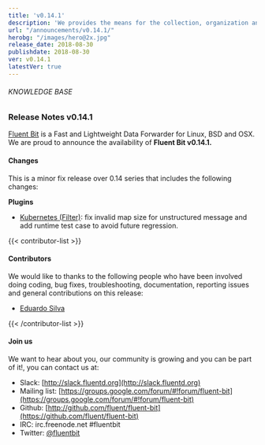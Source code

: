 ```yaml
---
title: 'v0.14.1'
description: 'We provides the means for the collection, organization and computerized retrieval of knowledgeand Lightweight Data Forwarder for Linux, BSD and OSX. We are proud to announce the availability of Fluent Bit v0.14.1.'
url: "/announcements/v0.14.1/"
herobg: "/images/hero@2x.jpg"
release_date: 2018-08-30
publishdate: 2018-08-30
ver: v0.14.1
latestVer: true
---
```



###### KNOWLEDGE BASE

### Release Notes v0.14.1

[Fluent Bit](https://fluentbit.io/) is a Fast and Lightweight Data Forwarder for Linux, BSD and OSX. We are proud to announce the availability of **Fluent Bit v0.14.1.**

#### Changes

This is a minor fix release over 0.14 series that includes the following changes:


**Plugins**

* [Kubernetes (Filter)](https://docs.fluentbit.io/manual/filter/kubernetes): fix invalid map size for unstructured message and add runtime test case to avoid future regression.


{{< contributor-list >}}

#### Contributors

We would like to thanks to the following people who have been involved doing coding, bug fixes, troubleshooting, documentation, reporting issues and general contributions on this release:

* [Eduardo Silva](https://github.com/edsiper)

{{< /contributor-list >}}

#### Join us

We want to hear about you, our community is growing and you can be part of it!, you can contact us at:

* Slack: [http://slack.fluentd.org](http://slack.fluentd.org)
* Mailing list: [https://groups.google.com/forum/#!forum/fluent-bit](https://groups.google.com/forum/#!forum/fluent-bit)
* Github: [http://github.com/fluent/fluent-bit](https://github.com/fluent/fluent-bit)
* IRC: irc.freenode.net #fluentbit
* Twitter: [@fluentbit](https://twitter.com/fluentbit)